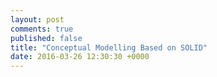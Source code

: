 ```yaml
---
layout: post
comments: true
published: false
title: "Conceptual Modelling Based on SOLID"
date: 2016-03-26 12:30:30 +0000
---
```

